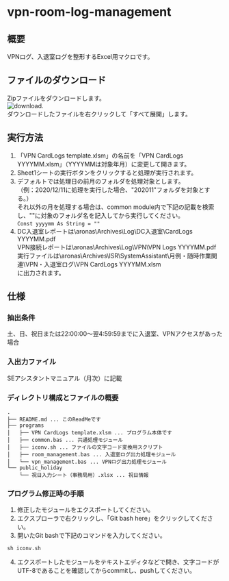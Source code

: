# vpn-room-log-management
## 概要
VPNログ、入退室ログを整形するExcel用マクロです。
## ファイルのダウンロード
Zipファイルをダウンロードします。  
![download](https://user-images.githubusercontent.com/24307469/126087131-7fd36292-2220-4a86-85ca-53925e1b74e0.png).  
ダウンロードしたファイルを右クリックして「すべて展開」します。
## 実行方法
1. 「VPN CardLogs template.xlsm」の名前を「VPN CardLogs YYYYMM.xlsm」（YYYYMMは対象年月）に変更して開きます。  
1. Sheet1シートの実行ボタンをクリックすると処理が実行されます。  
1. デフォルトでは処理日の前月のフォルダを処理対象とします。  
（例：2020/12/11に処理を実行した場合、"202011"フォルダを対象とする。）  
それ以外の月を処理する場合は、common module内で下記の記載を検索し、""に対象のフォルダ名を記入してから実行してください。  
`Const yyyymm As String = ""` 
1. DC入退室レポートは\\aronas\Archives\Log\DC入退室\CardLogs YYYYMM.pdf  
VPN接続レポートは\\aronas\Archives\Log\VPN\VPN Logs YYYYMM.pdf  
実行ファイルは\\aronas\Archives\ISR\SystemAssistant\月例・随時作業関連\VPN・入退室ログ\VPN CardLogs YYYYMM.xlsm  
に出力されます。  
## 仕様
### 抽出条件
土、日、祝日または22:00:00～翌4:59:59までに入退室、VPNアクセスがあった場合  
### 入出力ファイル
SEアシスタントマニュアル（月次）に記載
### ディレクトリ構成とファイルの概要
```
.
├── README.md ... このReadMeです
├── programs
│   ├── VPN CardLogs template.xlsm ... プログラム本体です
│   ├── common.bas ... 共通処理モジュール
│   ├── iconv.sh ... ファイルの文字コード変換用スクリプト
│   ├── room_management.bas ... 入退室ログ出力処理モジュール
│   └── vpn_management.bas ... VPNログ出力処理モジュール
└── public_holiday
    └── 祝日入力シート（事務局用）.xlsx ... 祝日情報
```
### プログラム修正時の手順
1. 修正したモジュールをエクスポートしてください。
2. エクスプローラで右クリックし、「Git bash here」をクリックしてください。
3. 開いたGit bashで下記のコマンドを入力してください。
```
sh iconv.sh
```
4. エクスポートしたモジュールをテキストエディタなどで開き、文字コードがUTF-8であることを確認してからcommitし、pushしてください。


